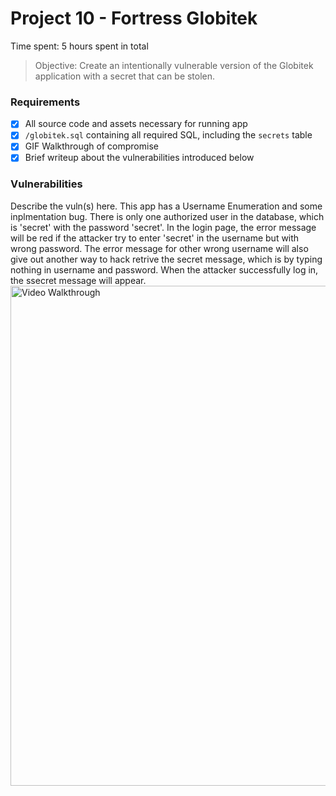 # Project 10 - Fortress Globitek

Time spent: 5 hours spent in total

> Objective: Create an intentionally vulnerable version of the Globitek application with a secret that can be stolen.

### Requirements

- [X] All source code and assets necessary for running app
- [X] `/globitek.sql` containing all required SQL, including the `secrets` table
- [X] GIF Walkthrough of compromise
- [X] Brief writeup about the vulnerabilities introduced below

### Vulnerabilities

Describe the vuln(s) here.
This app has a Username Enumeration and some inplmentation bug. There is only one authorized user in the database, which is 'secret' with the password 'secret'. In the login page, the error message will be red if the attacker try to enter 'secret' in the username but with wrong password. The error message for other wrong username will also give out another way to hack retrive the secret message, which is by typing nothing in username and password. When the attacker successfully log in, the ssecret message will appear.
<img src='http://i.imgur.com/OEnSCBM.gif' title='Video Walkthrough' width='800 x 400' alt='Video Walkthrough' />
